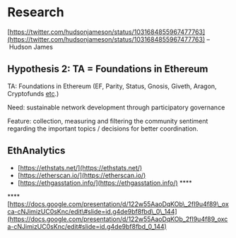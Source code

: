 # Research

[https://twitter.com/hudsonjameson/status/1031684855967477763](https://twitter.com/hudsonjameson/status/1031684855967477763) – Hudson James

## Hypothesis 2: TA = Foundations in Ethereum

TA: Foundations in Ethereum \(EF, Parity, Status, Gnosis, Giveth, Aragon, Cryptofunds [etc](https://medium.com/eip0-summit/eip0-summit-statement-of-intent-to-support-ethereum-governance-initiatives-e54ff782933).\)

Need: sustainable network development through participatory governance

Feature: collection, measuring and filtering the community sentiment regarding the important topics / decisions for better coordination.

## EthAnalytics

* [https://ethstats.net/](https://ethstats.net/)
* [https://etherscan.io/](https://etherscan.io/)
* [https://ethgasstation.info/](https://ethgasstation.info/) ****

\*\*\*\*[https://docs.google.com/presentation/d/122w55AaoDqKOb\_2fI9u4f89\_oxca-cNJimizUC0sKnc/edit\#slide=id.g4de9bf8fbd\_0\_144](https://docs.google.com/presentation/d/122w55AaoDqKOb_2fI9u4f89_oxca-cNJimizUC0sKnc/edit#slide=id.g4de9bf8fbd_0_144)

